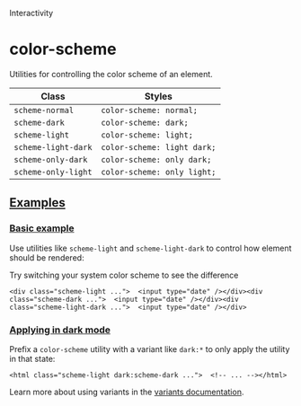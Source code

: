 Interactivity

# color-scheme

Utilities for controlling the color scheme of an element.

| Class               | Styles                      |
| ------------------- | --------------------------- |
| `scheme-normal`     | `color-scheme: normal;`     |
| `scheme-dark`       | `color-scheme: dark;`       |
| `scheme-light`      | `color-scheme: light;`      |
| `scheme-light-dark` | `color-scheme: light dark;` |
| `scheme-only-dark`  | `color-scheme: only dark;`  |
| `scheme-only-light` | `color-scheme: only light;` |

## [Examples](#examples)

### [Basic example](#basic-example)

Use utilities like `scheme-light` and `scheme-light-dark` to control how element should be rendered:

Try switching your system color scheme to see the difference

```
<div class="scheme-light ...">  <input type="date" /></div><div class="scheme-dark ...">  <input type="date" /></div><div class="scheme-light-dark ...">  <input type="date" /></div>
```

### [Applying in dark mode](#applying-in-dark-mode)

Prefix a `color-scheme` utility with a variant like `dark:*` to only apply the utility in that state:

```
<html class="scheme-light dark:scheme-dark ...">  <!-- ... --></html>
```

Learn more about using variants in the [variants documentation](/docs/hover-focus-and-other-states).
